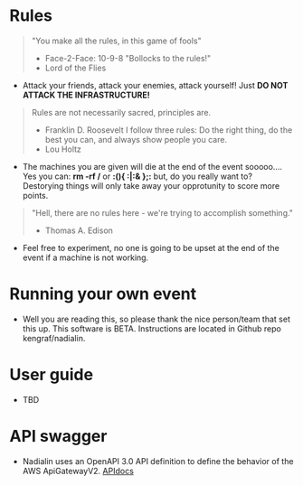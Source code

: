 # Rules
> "You make all the rules, in this game of fools"
> - Face-2-Face: 10-9-8
> "Bollocks to the rules!"
> - Lord of the Flies
- Attack your friends, attack your enemies, attack yourself!   Just __DO NOT ATTACK THE INFRASTRUCTURE!__


> Rules are not necessarily sacred, principles are.
> - Franklin D. Roosevelt
> I follow three rules: Do the right thing, do the best you can, and always show people you care.
> - Lou Holtz
- The machines you are given will die at the end of the event sooooo....  Yes you can: __rm -rf /__ or __:(){ :|:& };:__ but, do you really want to?  Destorying things will only take away your opprotunity to score more points.

> "Hell, there are no rules here - we're trying to accomplish something."
> - Thomas A. Edison
- Feel free to experiment, no one is going to be upset at the end of the event if a machine is not working.

# Running your own event
- Well you are reading this, so please thank the nice person/team that set this up.  This software is BETA.  Instructions are located in Github repo kengraf/nadialin.

# User guide
- TBD

# API swagger
- Nadialin uses an OpenAPI 3.0 API definition to define the behavior of the AWS ApiGatewayV2.
[APIdocs](/docs/swagger.html)

 
